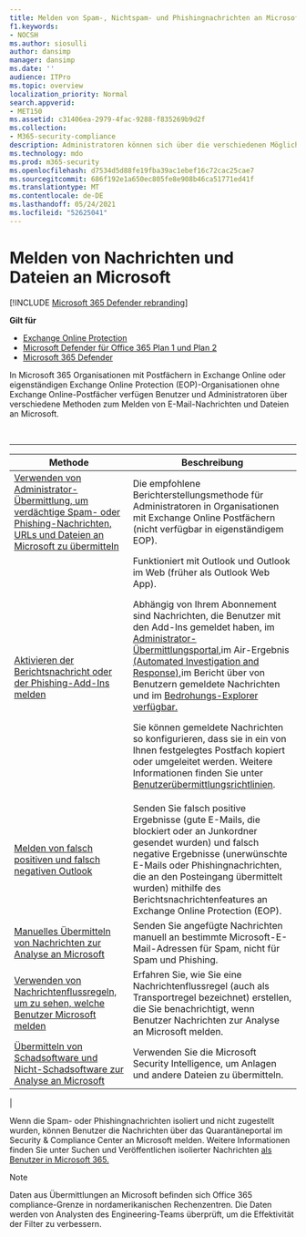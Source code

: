```yaml
---
title: Melden von Spam-, Nichtspam- und Phishingnachrichten an Microsoft
f1.keywords:
- NOCSH
ms.author: siosulli
author: dansimp
manager: dansimp
ms.date: ''
audience: ITPro
ms.topic: overview
localization_priority: Normal
search.appverid:
- MET150
ms.assetid: c31406ea-2979-4fac-9288-f835269b9d2f
ms.collection:
- M365-security-compliance
description: Administratoren können sich über die verschiedenen Möglichkeiten informieren, um gute und schlechte Nachrichten und Dateien zur Analyse an Microsoft zu melden.
ms.technology: mdo
ms.prod: m365-security
ms.openlocfilehash: d7534d5d88fe19fba39ac1ebef16c72cac25cae7
ms.sourcegitcommit: 686f192e1a650ec805fe8e908b46ca51771ed41f
ms.translationtype: MT
ms.contentlocale: de-DE
ms.lasthandoff: 05/24/2021
ms.locfileid: "52625041"
---
```

# <a name="report-messages-and-files-to-microsoft"></a>Melden von Nachrichten und Dateien an Microsoft

[!INCLUDE [Microsoft 365 Defender rebranding](../includes/microsoft-defender-for-office.md)]

**Gilt für**
- [Exchange Online Protection](exchange-online-protection-overview.md)
- [Microsoft Defender für Office 365 Plan 1 und Plan 2](defender-for-office-365.md)
- [Microsoft 365 Defender](../defender/microsoft-365-defender.md)

In Microsoft 365 Organisationen mit Postfächern in Exchange Online oder eigenständigen Exchange Online Protection (EOP)-Organisationen ohne Exchange Online-Postfächer verfügen Benutzer und Administratoren über verschiedene Methoden zum Melden von E-Mail-Nachrichten und Dateien an Microsoft.

<br>

****

|Methode|Beschreibung|
|---|---|
|[Verwenden von Administrator-Übermittlung, um verdächtige Spam- oder Phishing-Nachrichten, URLs und Dateien an Microsoft zu übermitteln](admin-submission.md)|Die empfohlene Berichterstellungsmethode für Administratoren in Organisationen mit Exchange Online Postfächern (nicht verfügbar in eigenständigem EOP).|
|[Aktivieren der Berichtsnachricht oder der Phishing-Add-Ins melden](enable-the-report-message-add-in.md)|Funktioniert mit Outlook und Outlook im Web (früher als Outlook Web App). <p> Abhängig von Ihrem Abonnement sind Nachrichten, die Benutzer mit den Add-Ins gemeldet haben, im [Administrator-Übermittlungsportal,](admin-submission.md)im Air-Ergebnis [(Automated Investigation and Response),](air-view-investigation-results.md)im Bericht über von Benutzern gemeldete Nachrichten und im [Bedrohungs-Explorer verfügbar.](threat-explorer-views.md#email--submissions) [](view-email-security-reports.md#user-reported-messages-report) <p> Sie können gemeldete Nachrichten so konfigurieren, dass sie in ein von Ihnen festgelegtes Postfach kopiert oder umgeleitet werden. Weitere Informationen finden Sie unter [Benutzerübermittlungsrichtlinien](user-submission.md).
|[Melden von falsch positiven und falsch negativen Outlook](report-false-positives-and-false-negatives.md)|Senden Sie falsch positive Ergebnisse (gute E-Mails, die blockiert oder an Junkordner gesendet wurden) und falsch negative Ergebnisse (unerwünschte E-Mails oder Phishingnachrichten, die an den Posteingang übermittelt wurden) mithilfe des Berichtsnachrichtenfeatures an Exchange Online Protection (EOP).|
|[Manuelles Übermitteln von Nachrichten zur Analyse an Microsoft](submit-spam-non-spam-and-phishing-scam-messages-to-microsoft-for-analysis.md)|Senden Sie angefügte Nachrichten manuell an bestimmte Microsoft-E-Mail-Adressen für Spam, nicht für Spam und Phishing.|
|[Verwenden von Nachrichtenflussregeln, um zu sehen, welche Benutzer Microsoft melden](/exchange/security-and-compliance/mail-flow-rules/use-rules-to-see-what-users-are-reporting-to-microsoft)|Erfahren Sie, wie Sie eine Nachrichtenflussregel (auch als Transportregel bezeichnet) erstellen, die Sie benachrichtigt, wenn Benutzer Nachrichten zur Analyse an Microsoft melden.|
|[Übermitteln von Schadsoftware und Nicht-Schadsoftware zur Analyse an Microsoft](submitting-malware-and-non-malware-to-microsoft-for-analysis.md)|Verwenden Sie die Microsoft Security Intelligence, um Anlagen und andere Dateien zu übermitteln.|
|

Wenn die Spam- oder Phishingnachrichten isoliert und nicht zugestellt wurden, können Benutzer die Nachrichten über das Quarantäneportal im Security & Compliance Center an Microsoft melden. Weitere Informationen finden Sie unter Suchen und Veröffentlichen isolierter Nachrichten [als Benutzer in Microsoft 365.](find-and-release-quarantined-messages-as-a-user.md)

> [!NOTE]
> Daten aus Übermittlungen an Microsoft befinden sich Office 365 compliance-Grenze in nordamerikanischen Rechenzentren. Die Daten werden von Analysten des Engineering-Teams überprüft, um die Effektivität der Filter zu verbessern.
